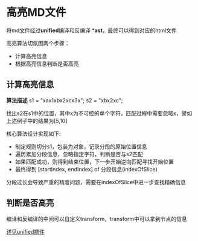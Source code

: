 # 高亮MD文件

将md文件经过**unified**编译和反编译 ***ast**，最终可以得到对应的html文件

高亮算法切氛围两个步骤：

+ 计算高亮信息
+ 根据高亮信息判断是否高亮

## 计算高亮信息

**算法描述**
s1 = "xax1xbx2xcx3x";
s2 = "xbx2xc";

找出s2在s1中的位置，其中x为不可控的单个字符，匹配过程中需要忽略x，譬如上述例子中的结果为[5,10]

核心算法设计实现如下:
+ 制定规则切分s1，包装为对象，记录分段的原始位置信息
+ 遍历累加分段信息，忽略指定字符，判断是否与s2匹配
+ 如果匹配成功，则得到结束位置，下一步开始逆向匹配寻找开始位置
+ 最终得到 [startIndex, endIndex] of 分段信息(indexOfSlice)

分段过长会导致严重的精度问题，需要在indexOfSlice中进一步查找精确信息

## 判断是否高亮

编译和反编译的中间可以自定义transform，transform中可以拿到节点的信息

[详见unified插件](../src/pages/MarkdownPanel/plugins/remarkText.tsx)

